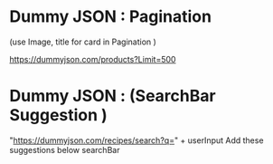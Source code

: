 # Dummy JSON  : Pagination 
(use Image, title for card in Pagination )

https://dummyjson.com/products?Limit=500



# Dummy JSON : (SearchBar Suggestion )
"https://dummyjson.com/recipes/search?q=" + userInput
Add these suggestions below searchBar
